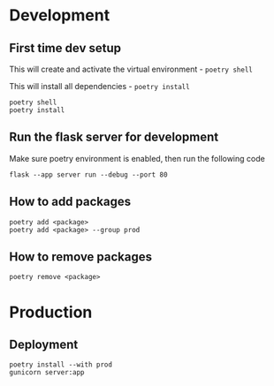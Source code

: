 # Development

## First time dev setup

This will create and activate the virtual environment - `poetry shell`

This will install all dependencies - `poetry install`

```
poetry shell
poetry install
```

## Run the flask server for development
Make sure poetry environment is enabled, then run the following code

```
flask --app server run --debug --port 80
```

## How to add packages

```
poetry add <package>
poetry add <package> --group prod
```

## How to remove packages

```
poetry remove <package>
```

# Production

## Deployment

```
poetry install --with prod
gunicorn server:app
```
